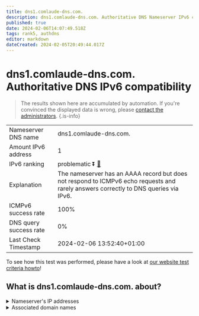 ```yaml
---
title: dns1.comlaude-dns.com.
description: dns1.comlaude-dns.com. Authoritative DNS Nameserver IPv6 compatibility
published: true
date: 2024-02-06T14:07:49.518Z
tags: rank5, authdns
editor: markdown
dateCreated: 2024-02-05T20:49:44.017Z
---
```


# dns1.comlaude-dns.com. Authoritative DNS IPv6 compatibility

> The results shown here are accumulated by automation. If you're convinced the displayed data is wrong, please [contact the administrators](/howto/chat). 
{.is-info}




|   |   |
| - | - |
| Nameserver DNS name | dns1.comlaude-dns.com.
| Amount IPv6 address | 1
| IPv6 ranking | problematic :arrow_double_down: [🔗](/howto/ranking) |
| Explanation | The nameserver has an AAAA record but does not respond to ICMPv6 echo requests and rarely answers correctly to DNS queries via IPv6. |
| ICMPv6 success rate | 100%|
| DNS query success rate | 0% |
| Last Check Timestamp | 2024-02-06 13:52:40+01:00 |

To see how this test was performed, please have a look at [our website test criteria howto](/howto/testcriteria/authdns)!


## What is dns1.comlaude-dns.com. about?




<details>
<summary>Nameserver's IP addresses</summary>

2620:4d:4000:6259:7:10:0:1

</details>



<details>
<summary>Associated domain names</summary>

www.lundbeck.com

</details>
